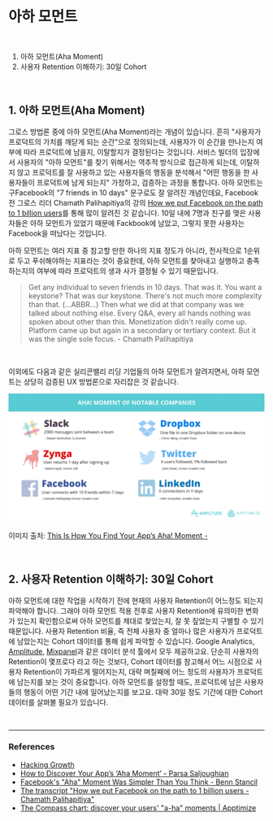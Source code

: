 # 아하 모먼트

<br>

1. 아하 모먼트(Aha Moment)
2. 사용자 Retention 이해하기: 30일 Cohort

<br>

## 1. 아하 모먼트(Aha Moment)

그로스 방법론 중에 아하 모먼트(Aha Moment)라는 개념이 있습니다. 흔히 "사용자가 프로덕트의 가치를 깨닫게 되는 순간"으로 정의되는데, 사용자가 이 순간을 만나는지 여부에 따라 프로덕트에 남을지, 이탈할지가 결정된다는 것입니다. 서비스 빌더의 입장에서 사용자의 "아하 모먼트"를 찾기 위해서는 역추적 방식으로 접근하게 되는데, 이탈하지 않고 프로덕트를 잘 사용하고 있는 사용자들의 행동을 분석해서 "어떤 행동을 한 사용자들이 프로덕트에 남게 되는지" 가정하고, 검증하는 과정을 통합니다. 아하 모먼트는 구Facebook의 "7 friends in 10 days" 문구로도 잘 알려진 개념인데요, Facebook 전 그로스 리더 Chamath Palihapitiya의 강의 [How we put Facebook on the path to 1 billion users](https://www.youtube.com/watch?v=raIUQP71SBU)를 통해 많이 알려진 것 같습니다. 10일 내에 7명과 친구를 맺은 사용자들은 아하 모먼트가 있었기 때문에 Fackbook에 남았고, 그렇지 못한 사용자는 Facebook을 떠났다는 것입니다. 

아하 모먼트는 여러 지표 중 참고할 만한 하나의 지표 정도가 아니라, 전사적으로 1순위로 두고 푸쉬해야하는 지표라는 것이 중요한데, 아하 모먼트를 찾아내고 실행하고 충족하는지의 여부에 따라 프로덕트의 생과 사가 결정될 수 있기 때문입니다.

> Get any individual to seven friends in 10 days. That was it. You want a keystone? That was our keystone. There's not much more complexity than that. (...ABBR...) Then what we did at that company was we talked about nothing else. Every Q&A, every all hands nothing was spoken about other than this. Monetization didn't really come up. Platform came up but again in a secondary or tertiary context. But it was the single sole focus. - Chamath Palihapitiya

<br>

이외에도 다음과 같은 실리콘밸리 리딩 기업들의 아하 모먼트가 알려지면서, 아하 모먼트는 상당히 검증된 UX 방법론으로 자리잡은 것 같습니다.

<img src="./../img/aha.png" />

이미지 출처: [This Is How You Find Your App’s Aha! Moment - ](https://apptimize.com/blog/2016/02/this-is-how-you-find-your-apps-aha-moment/)

<br>

## 2. 사용자 Retention 이해하기: 30일 Cohort

아하 모먼트에 대한 작업을 시작하기 전에 현재의 사용자 Retention이 어느정도 되는지 파악해야 합니다. 그래야 아하 모먼트 적용 전후로 사용자 Retention에 유의미한 변화가 있는지 확인함으로써 아하 모먼트를 제대로 찾았는지, 잘 못 짚었는지 구별할 수 있기 때문입니다. 사용자 Retention 비율, 즉 전체 사용자 중 얼마나 많은 사용자가 프로덕트에 남았는지는 Cohort 데이터를 통해 쉽게 파악할 수 있습니다. Google Analytics, [Amplitude](https://amplitude.com/), [Mixpanel](https://mixpanel.com/)과 같은 데이터 분석 툴에서 모두 제공하고요. 단순히 사용자의 Retention이 몇프로다 라고 하는 것보다, Cohort 데이터를 참고해서 어느 시점으로 사용자 Retention이 가파르게 떨어지는지, 대략 며칠째에 어느 정도의 사용자가 프로덕트에 남는지를 보는 것이 중요합니다. 아하 모먼트를 설정할 때도, 프로덕트에 남은 사용자들의 행동이 어떤 기간 내에 일어났는지를 보고요. 대략 30일 정도 기간에 대한 Cohort 데이터를 살펴볼 필요가 있습니다.

<br>

---

### References

- [Hacking Growth](https://www.amazon.com/Hacking-Growth-Fastest-Growing-Companies-Breakout/dp/045149721X/ref=sr_1_3?crid=V118U0XWR957&keywords=hacking+growth&qid=1550318327&s=gateway&sprefix=hacking+growth%2Caps%2C208&sr=8-3)
- [How to Discover Your App’s ‘Aha Moment’ - Parsa Saljoughian](https://medium.com/parsa-vc/how-to-discover-your-apps-aha-moment-5f75dd7b6536)
- [Facebook's "Aha" Moment Was Simpler Than You Think - Benn Stancil](https://mode.com/blog/facebook-aha-moment-simpler-than-you-think/)
- [The transcript "How we put Facebook on the path to 1 billion users - Chamath Palihapitiya"](https://genius.com/Chamath-palihapitiya-how-we-put-facebook-on-the-path-to-1-billion-users-annotated)
- [The Compass chart: discover your users' "a-ha" moments | Apptimize](https://help.amplitude.com/hc/en-us/articles/235147347-The-Compass-chart-discover-your-users-a-ha-moments)

